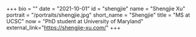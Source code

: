 +++
bio = ""
date = "2021-10-01"
id = "shengjie"
name = "Shengjie Xu"
portrait = "/portraits/shengjie.jpg"
short_name = "Shengjie"
title = "MS at UCSC"
now = "PhD student at University of Maryland"
external_link="https://shengjie-xu.com/"
+++

